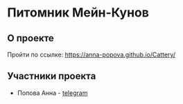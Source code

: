 # Питомник Мейн-Кунов

## О проекте

Пройти по ссылке: https://anna-popova.github.io/Cattery/
<!-- 
<img width="947" alt="Noemi" src="https://user-images.githubusercontent.com/61383401/153172734-64b4d3e2-0b3a-48c4-8be3-7f52c8f706b0.png"> -->

## Участники проекта

* Попова Анна - [telegram](https://t.me/naprimer_anika)
